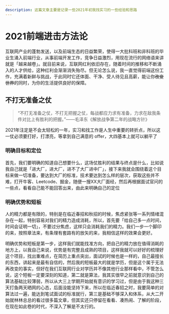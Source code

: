 ```yaml
---
description: 这篇文章主要是记录一些2021年初我找实习的一些经验和思路
---
```


# 2021前端进击方法论

互联网产业的蓬勃发送，以及前端生态的日益繁荣，使得一大批科班和非科班的毕业生涌入前端行业，从事前端开发工作，竞争日益激烈，用现在流行的网络语来讲就是「越来越卷」。就目前来说，互联网红利依旧存在，随着时间的推移和不断涌入的人才供给，这种红利会渐渐消失殆尽。但无论怎么说，我一直觉得前端这份工作，充满着新鲜与挑战，于此同时它还体面、干净、受人待见且高薪，能让你~~改变世界~~的同时，为你的生活提供良好的保障。

## 不打无准备之仗

> “不打无准备之仗，不打无把握之仗，每战都应力求有准备，力求在敌我条件对比上有胜利的把握。”——毛泽东《解放战争第二年的战略方针》

2021年注定是不会太轻松的一年，实习和找工作是人生中重要的转折点，所以这一仗必须要打好，打漂亮，等拿到自己满意的 offer，大四基本上就可以躺平了

### 明确目标和定位

首先，我们要明确的知道自己想要什么，这场仗胜利的结果与终点是什么，比如说我自己就是「进大厂，进大厂，进不了大厂进中厂」，接下来我就会围绕着这个目标来做一切准备，要达到大厂的标准，技术要达到怎么样的层次，获取这些并不难，打开牛客、Leetcode、掘金，随便一搜XX大厂面经，然后再根据面试官问的一些点，看看自己能不能回答出来，由此来明确自己的定位

### 明确优势和短板

人的精力都是有限的，特别是在临近春招和秋招的时候，焦虑紧张等一系列情绪混杂在一起，特别容易对我们的精力造成消耗，所以，首先要「给自己多一点时间，时间会证明一切」，不要过分焦虑，这样只会消耗我们的精力。我们一步一个脚印的来，按照章法来，有条理有套路有的放矢的来，我相信这样的效果会更好。

明确优势和短板是第一步，这样我们就能找准方向，把自己的精力放在值得消耗的地方上，以我自己来说，优势是有完整且成熟的项目，这样我就可以好好的梳理好这个项目，找出重难点，在简历上重点突出，面试的时候也是一样的，自己最擅长的东西，讲起来是最有自信的，然后我的短板最大的就是学历，但是这个属于无法再改变的事实，但好在我们互联网行业对学历并不像其他行业那样看中，不管怎么说，这个短板一定要深刻的知道，第二就是算法，我其实很早之前就意识到自己的算法基础比较薄弱，所以从大三上学期开始就有意识的学习过，但是由于我这种三天打鱼两天晒网的心态，后面没能坚持下来，所以在临近春招之时，我要简单的对算法过一遍，能达到笔试面试的标准就行，第三是基础不够深入和体系，从大二开始就林林总总的看过很多篇文章，但其实还只停留在看看、凑热闹、了解的阶段，在现在如此卷的时代，不深入了解是不太行的。

